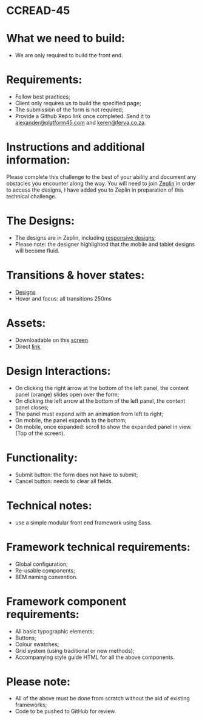 # CCREAD-45

# What we need to build:
 - We are only required to build the front end.

# Requirements:
 - Follow best practices;
 - Client only requires us to build the specified page;
 - The submission of the form is not required;
 - Provide a Github Repo link once completed. Send it to [alexander@platform45.com](mailto:alexander@platform45.com) and [keren@ferva.co.za](mailto:keren@ferva.co.za).

# Instructions and additional information:
Please complete this challenge to the best of your ability and document any obstacles you encounter along the way. You will need to join [Zeplin](https://zeplin.io) in order to access the designs, I have added you to Zeplin in preparation of this technical challenge.
 
# The Designs:
 - The designs are in Zeplin, including [responsive designs](https://zpl.io/VD8OZvV);
 - Please note: the designer highlighted that the mobile and tablet designs will become fluid.
 
# Transitions & hover states:
 - [Designs](https://zpl.io/V0PZM99)
 - Hover and focus: all transitions 250ms

# Assets:
 - Downloadable on this [screen](https://zpl.io/V0PZM99)
 - Direct [link](https://zpl.io/2y1le7J)
 
# Design Interactions:
 - On clicking the right arrow at the bottom of the left panel, the content panel (orange) slides open over the form;
 - On clicking the left arrow at the bottom of the left panel, the content panel closes;
 - The panel must expand with an animation from left to right;
 - On mobile, the panel expands to the bottom;
 - On mobile, once expanded: scroll to show the expanded panel in view. (Top of the screen).

# Functionality:
 - Submit button: the form does not have to submit;
 - Cancel button: needs to clear all fields.

# Technical notes:
 - use a simple modular front end framework using Sass.
						
# Framework technical requirements:					
 - Global configuration;
 - Re-usable components;
 - BEM naming convention.
						
# Framework component requirements:						
 - All basic typographic elements;
 - Buttons;
 - Colour swatches;
 - Grid system (using traditional or new methods); 				
 - Accompanying style guide HTML for all the above components.
						
# Please note:					
 - All of the above must be done from scratch without the aid of existing frameworks; 
 - Code to be pushed to GitHub for review.